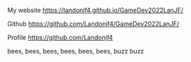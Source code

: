
My website <a href="">https://landonjf4.github.io/GameDev2022LanJF/</a>

Github <a href="">https://github.com/Landonjf4/GameDev2022LanJF/</a>

Profile <a href="">https://github.com/Landonjf4</a>

bees, bees, bees, bees, bees, bees, buzz buzz
